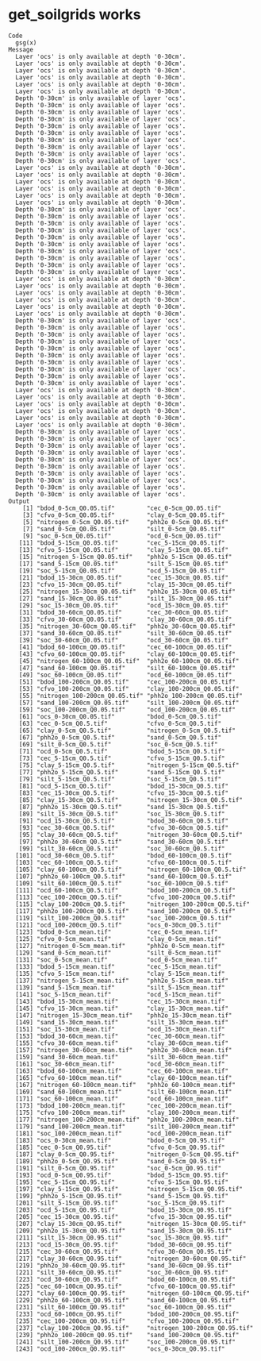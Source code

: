 # get_soilgrids works

    Code
      gsg(x)
    Message
      Layer 'ocs' is only available at depth '0-30cm'.
      Layer 'ocs' is only available at depth '0-30cm'.
      Layer 'ocs' is only available at depth '0-30cm'.
      Layer 'ocs' is only available at depth '0-30cm'.
      Layer 'ocs' is only available at depth '0-30cm'.
      Layer 'ocs' is only available at depth '0-30cm'.
      Depth '0-30cm' is only available of layer 'ocs'.
      Depth '0-30cm' is only available of layer 'ocs'.
      Depth '0-30cm' is only available of layer 'ocs'.
      Depth '0-30cm' is only available of layer 'ocs'.
      Depth '0-30cm' is only available of layer 'ocs'.
      Depth '0-30cm' is only available of layer 'ocs'.
      Depth '0-30cm' is only available of layer 'ocs'.
      Depth '0-30cm' is only available of layer 'ocs'.
      Depth '0-30cm' is only available of layer 'ocs'.
      Depth '0-30cm' is only available of layer 'ocs'.
      Layer 'ocs' is only available at depth '0-30cm'.
      Layer 'ocs' is only available at depth '0-30cm'.
      Layer 'ocs' is only available at depth '0-30cm'.
      Layer 'ocs' is only available at depth '0-30cm'.
      Layer 'ocs' is only available at depth '0-30cm'.
      Layer 'ocs' is only available at depth '0-30cm'.
      Depth '0-30cm' is only available of layer 'ocs'.
      Depth '0-30cm' is only available of layer 'ocs'.
      Depth '0-30cm' is only available of layer 'ocs'.
      Depth '0-30cm' is only available of layer 'ocs'.
      Depth '0-30cm' is only available of layer 'ocs'.
      Depth '0-30cm' is only available of layer 'ocs'.
      Depth '0-30cm' is only available of layer 'ocs'.
      Depth '0-30cm' is only available of layer 'ocs'.
      Depth '0-30cm' is only available of layer 'ocs'.
      Depth '0-30cm' is only available of layer 'ocs'.
      Layer 'ocs' is only available at depth '0-30cm'.
      Layer 'ocs' is only available at depth '0-30cm'.
      Layer 'ocs' is only available at depth '0-30cm'.
      Layer 'ocs' is only available at depth '0-30cm'.
      Layer 'ocs' is only available at depth '0-30cm'.
      Layer 'ocs' is only available at depth '0-30cm'.
      Depth '0-30cm' is only available of layer 'ocs'.
      Depth '0-30cm' is only available of layer 'ocs'.
      Depth '0-30cm' is only available of layer 'ocs'.
      Depth '0-30cm' is only available of layer 'ocs'.
      Depth '0-30cm' is only available of layer 'ocs'.
      Depth '0-30cm' is only available of layer 'ocs'.
      Depth '0-30cm' is only available of layer 'ocs'.
      Depth '0-30cm' is only available of layer 'ocs'.
      Depth '0-30cm' is only available of layer 'ocs'.
      Depth '0-30cm' is only available of layer 'ocs'.
      Layer 'ocs' is only available at depth '0-30cm'.
      Layer 'ocs' is only available at depth '0-30cm'.
      Layer 'ocs' is only available at depth '0-30cm'.
      Layer 'ocs' is only available at depth '0-30cm'.
      Layer 'ocs' is only available at depth '0-30cm'.
      Layer 'ocs' is only available at depth '0-30cm'.
      Depth '0-30cm' is only available of layer 'ocs'.
      Depth '0-30cm' is only available of layer 'ocs'.
      Depth '0-30cm' is only available of layer 'ocs'.
      Depth '0-30cm' is only available of layer 'ocs'.
      Depth '0-30cm' is only available of layer 'ocs'.
      Depth '0-30cm' is only available of layer 'ocs'.
      Depth '0-30cm' is only available of layer 'ocs'.
      Depth '0-30cm' is only available of layer 'ocs'.
      Depth '0-30cm' is only available of layer 'ocs'.
      Depth '0-30cm' is only available of layer 'ocs'.
    Output
        [1] "bdod_0-5cm_Q0.05.tif"         "cec_0-5cm_Q0.05.tif"         
        [3] "cfvo_0-5cm_Q0.05.tif"         "clay_0-5cm_Q0.05.tif"        
        [5] "nitrogen_0-5cm_Q0.05.tif"     "phh2o_0-5cm_Q0.05.tif"       
        [7] "sand_0-5cm_Q0.05.tif"         "silt_0-5cm_Q0.05.tif"        
        [9] "soc_0-5cm_Q0.05.tif"          "ocd_0-5cm_Q0.05.tif"         
       [11] "bdod_5-15cm_Q0.05.tif"        "cec_5-15cm_Q0.05.tif"        
       [13] "cfvo_5-15cm_Q0.05.tif"        "clay_5-15cm_Q0.05.tif"       
       [15] "nitrogen_5-15cm_Q0.05.tif"    "phh2o_5-15cm_Q0.05.tif"      
       [17] "sand_5-15cm_Q0.05.tif"        "silt_5-15cm_Q0.05.tif"       
       [19] "soc_5-15cm_Q0.05.tif"         "ocd_5-15cm_Q0.05.tif"        
       [21] "bdod_15-30cm_Q0.05.tif"       "cec_15-30cm_Q0.05.tif"       
       [23] "cfvo_15-30cm_Q0.05.tif"       "clay_15-30cm_Q0.05.tif"      
       [25] "nitrogen_15-30cm_Q0.05.tif"   "phh2o_15-30cm_Q0.05.tif"     
       [27] "sand_15-30cm_Q0.05.tif"       "silt_15-30cm_Q0.05.tif"      
       [29] "soc_15-30cm_Q0.05.tif"        "ocd_15-30cm_Q0.05.tif"       
       [31] "bdod_30-60cm_Q0.05.tif"       "cec_30-60cm_Q0.05.tif"       
       [33] "cfvo_30-60cm_Q0.05.tif"       "clay_30-60cm_Q0.05.tif"      
       [35] "nitrogen_30-60cm_Q0.05.tif"   "phh2o_30-60cm_Q0.05.tif"     
       [37] "sand_30-60cm_Q0.05.tif"       "silt_30-60cm_Q0.05.tif"      
       [39] "soc_30-60cm_Q0.05.tif"        "ocd_30-60cm_Q0.05.tif"       
       [41] "bdod_60-100cm_Q0.05.tif"      "cec_60-100cm_Q0.05.tif"      
       [43] "cfvo_60-100cm_Q0.05.tif"      "clay_60-100cm_Q0.05.tif"     
       [45] "nitrogen_60-100cm_Q0.05.tif"  "phh2o_60-100cm_Q0.05.tif"    
       [47] "sand_60-100cm_Q0.05.tif"      "silt_60-100cm_Q0.05.tif"     
       [49] "soc_60-100cm_Q0.05.tif"       "ocd_60-100cm_Q0.05.tif"      
       [51] "bdod_100-200cm_Q0.05.tif"     "cec_100-200cm_Q0.05.tif"     
       [53] "cfvo_100-200cm_Q0.05.tif"     "clay_100-200cm_Q0.05.tif"    
       [55] "nitrogen_100-200cm_Q0.05.tif" "phh2o_100-200cm_Q0.05.tif"   
       [57] "sand_100-200cm_Q0.05.tif"     "silt_100-200cm_Q0.05.tif"    
       [59] "soc_100-200cm_Q0.05.tif"      "ocd_100-200cm_Q0.05.tif"     
       [61] "ocs_0-30cm_Q0.05.tif"         "bdod_0-5cm_Q0.5.tif"         
       [63] "cec_0-5cm_Q0.5.tif"           "cfvo_0-5cm_Q0.5.tif"         
       [65] "clay_0-5cm_Q0.5.tif"          "nitrogen_0-5cm_Q0.5.tif"     
       [67] "phh2o_0-5cm_Q0.5.tif"         "sand_0-5cm_Q0.5.tif"         
       [69] "silt_0-5cm_Q0.5.tif"          "soc_0-5cm_Q0.5.tif"          
       [71] "ocd_0-5cm_Q0.5.tif"           "bdod_5-15cm_Q0.5.tif"        
       [73] "cec_5-15cm_Q0.5.tif"          "cfvo_5-15cm_Q0.5.tif"        
       [75] "clay_5-15cm_Q0.5.tif"         "nitrogen_5-15cm_Q0.5.tif"    
       [77] "phh2o_5-15cm_Q0.5.tif"        "sand_5-15cm_Q0.5.tif"        
       [79] "silt_5-15cm_Q0.5.tif"         "soc_5-15cm_Q0.5.tif"         
       [81] "ocd_5-15cm_Q0.5.tif"          "bdod_15-30cm_Q0.5.tif"       
       [83] "cec_15-30cm_Q0.5.tif"         "cfvo_15-30cm_Q0.5.tif"       
       [85] "clay_15-30cm_Q0.5.tif"        "nitrogen_15-30cm_Q0.5.tif"   
       [87] "phh2o_15-30cm_Q0.5.tif"       "sand_15-30cm_Q0.5.tif"       
       [89] "silt_15-30cm_Q0.5.tif"        "soc_15-30cm_Q0.5.tif"        
       [91] "ocd_15-30cm_Q0.5.tif"         "bdod_30-60cm_Q0.5.tif"       
       [93] "cec_30-60cm_Q0.5.tif"         "cfvo_30-60cm_Q0.5.tif"       
       [95] "clay_30-60cm_Q0.5.tif"        "nitrogen_30-60cm_Q0.5.tif"   
       [97] "phh2o_30-60cm_Q0.5.tif"       "sand_30-60cm_Q0.5.tif"       
       [99] "silt_30-60cm_Q0.5.tif"        "soc_30-60cm_Q0.5.tif"        
      [101] "ocd_30-60cm_Q0.5.tif"         "bdod_60-100cm_Q0.5.tif"      
      [103] "cec_60-100cm_Q0.5.tif"        "cfvo_60-100cm_Q0.5.tif"      
      [105] "clay_60-100cm_Q0.5.tif"       "nitrogen_60-100cm_Q0.5.tif"  
      [107] "phh2o_60-100cm_Q0.5.tif"      "sand_60-100cm_Q0.5.tif"      
      [109] "silt_60-100cm_Q0.5.tif"       "soc_60-100cm_Q0.5.tif"       
      [111] "ocd_60-100cm_Q0.5.tif"        "bdod_100-200cm_Q0.5.tif"     
      [113] "cec_100-200cm_Q0.5.tif"       "cfvo_100-200cm_Q0.5.tif"     
      [115] "clay_100-200cm_Q0.5.tif"      "nitrogen_100-200cm_Q0.5.tif" 
      [117] "phh2o_100-200cm_Q0.5.tif"     "sand_100-200cm_Q0.5.tif"     
      [119] "silt_100-200cm_Q0.5.tif"      "soc_100-200cm_Q0.5.tif"      
      [121] "ocd_100-200cm_Q0.5.tif"       "ocs_0-30cm_Q0.5.tif"         
      [123] "bdod_0-5cm_mean.tif"          "cec_0-5cm_mean.tif"          
      [125] "cfvo_0-5cm_mean.tif"          "clay_0-5cm_mean.tif"         
      [127] "nitrogen_0-5cm_mean.tif"      "phh2o_0-5cm_mean.tif"        
      [129] "sand_0-5cm_mean.tif"          "silt_0-5cm_mean.tif"         
      [131] "soc_0-5cm_mean.tif"           "ocd_0-5cm_mean.tif"          
      [133] "bdod_5-15cm_mean.tif"         "cec_5-15cm_mean.tif"         
      [135] "cfvo_5-15cm_mean.tif"         "clay_5-15cm_mean.tif"        
      [137] "nitrogen_5-15cm_mean.tif"     "phh2o_5-15cm_mean.tif"       
      [139] "sand_5-15cm_mean.tif"         "silt_5-15cm_mean.tif"        
      [141] "soc_5-15cm_mean.tif"          "ocd_5-15cm_mean.tif"         
      [143] "bdod_15-30cm_mean.tif"        "cec_15-30cm_mean.tif"        
      [145] "cfvo_15-30cm_mean.tif"        "clay_15-30cm_mean.tif"       
      [147] "nitrogen_15-30cm_mean.tif"    "phh2o_15-30cm_mean.tif"      
      [149] "sand_15-30cm_mean.tif"        "silt_15-30cm_mean.tif"       
      [151] "soc_15-30cm_mean.tif"         "ocd_15-30cm_mean.tif"        
      [153] "bdod_30-60cm_mean.tif"        "cec_30-60cm_mean.tif"        
      [155] "cfvo_30-60cm_mean.tif"        "clay_30-60cm_mean.tif"       
      [157] "nitrogen_30-60cm_mean.tif"    "phh2o_30-60cm_mean.tif"      
      [159] "sand_30-60cm_mean.tif"        "silt_30-60cm_mean.tif"       
      [161] "soc_30-60cm_mean.tif"         "ocd_30-60cm_mean.tif"        
      [163] "bdod_60-100cm_mean.tif"       "cec_60-100cm_mean.tif"       
      [165] "cfvo_60-100cm_mean.tif"       "clay_60-100cm_mean.tif"      
      [167] "nitrogen_60-100cm_mean.tif"   "phh2o_60-100cm_mean.tif"     
      [169] "sand_60-100cm_mean.tif"       "silt_60-100cm_mean.tif"      
      [171] "soc_60-100cm_mean.tif"        "ocd_60-100cm_mean.tif"       
      [173] "bdod_100-200cm_mean.tif"      "cec_100-200cm_mean.tif"      
      [175] "cfvo_100-200cm_mean.tif"      "clay_100-200cm_mean.tif"     
      [177] "nitrogen_100-200cm_mean.tif"  "phh2o_100-200cm_mean.tif"    
      [179] "sand_100-200cm_mean.tif"      "silt_100-200cm_mean.tif"     
      [181] "soc_100-200cm_mean.tif"       "ocd_100-200cm_mean.tif"      
      [183] "ocs_0-30cm_mean.tif"          "bdod_0-5cm_Q0.95.tif"        
      [185] "cec_0-5cm_Q0.95.tif"          "cfvo_0-5cm_Q0.95.tif"        
      [187] "clay_0-5cm_Q0.95.tif"         "nitrogen_0-5cm_Q0.95.tif"    
      [189] "phh2o_0-5cm_Q0.95.tif"        "sand_0-5cm_Q0.95.tif"        
      [191] "silt_0-5cm_Q0.95.tif"         "soc_0-5cm_Q0.95.tif"         
      [193] "ocd_0-5cm_Q0.95.tif"          "bdod_5-15cm_Q0.95.tif"       
      [195] "cec_5-15cm_Q0.95.tif"         "cfvo_5-15cm_Q0.95.tif"       
      [197] "clay_5-15cm_Q0.95.tif"        "nitrogen_5-15cm_Q0.95.tif"   
      [199] "phh2o_5-15cm_Q0.95.tif"       "sand_5-15cm_Q0.95.tif"       
      [201] "silt_5-15cm_Q0.95.tif"        "soc_5-15cm_Q0.95.tif"        
      [203] "ocd_5-15cm_Q0.95.tif"         "bdod_15-30cm_Q0.95.tif"      
      [205] "cec_15-30cm_Q0.95.tif"        "cfvo_15-30cm_Q0.95.tif"      
      [207] "clay_15-30cm_Q0.95.tif"       "nitrogen_15-30cm_Q0.95.tif"  
      [209] "phh2o_15-30cm_Q0.95.tif"      "sand_15-30cm_Q0.95.tif"      
      [211] "silt_15-30cm_Q0.95.tif"       "soc_15-30cm_Q0.95.tif"       
      [213] "ocd_15-30cm_Q0.95.tif"        "bdod_30-60cm_Q0.95.tif"      
      [215] "cec_30-60cm_Q0.95.tif"        "cfvo_30-60cm_Q0.95.tif"      
      [217] "clay_30-60cm_Q0.95.tif"       "nitrogen_30-60cm_Q0.95.tif"  
      [219] "phh2o_30-60cm_Q0.95.tif"      "sand_30-60cm_Q0.95.tif"      
      [221] "silt_30-60cm_Q0.95.tif"       "soc_30-60cm_Q0.95.tif"       
      [223] "ocd_30-60cm_Q0.95.tif"        "bdod_60-100cm_Q0.95.tif"     
      [225] "cec_60-100cm_Q0.95.tif"       "cfvo_60-100cm_Q0.95.tif"     
      [227] "clay_60-100cm_Q0.95.tif"      "nitrogen_60-100cm_Q0.95.tif" 
      [229] "phh2o_60-100cm_Q0.95.tif"     "sand_60-100cm_Q0.95.tif"     
      [231] "silt_60-100cm_Q0.95.tif"      "soc_60-100cm_Q0.95.tif"      
      [233] "ocd_60-100cm_Q0.95.tif"       "bdod_100-200cm_Q0.95.tif"    
      [235] "cec_100-200cm_Q0.95.tif"      "cfvo_100-200cm_Q0.95.tif"    
      [237] "clay_100-200cm_Q0.95.tif"     "nitrogen_100-200cm_Q0.95.tif"
      [239] "phh2o_100-200cm_Q0.95.tif"    "sand_100-200cm_Q0.95.tif"    
      [241] "silt_100-200cm_Q0.95.tif"     "soc_100-200cm_Q0.95.tif"     
      [243] "ocd_100-200cm_Q0.95.tif"      "ocs_0-30cm_Q0.95.tif"        

